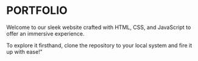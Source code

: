 # PORTFOLIO
Welcome to our sleek website crafted with HTML, CSS, and JavaScript to offer an immersive experience.

To explore it firsthand, clone the repository to your local system and fire it up with ease!"
